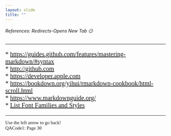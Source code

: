```yaml
---
layout: slide
title: "" 
---
```

[comment]: # (Notes)
[comment]: # (Refences that open a new tab)
[comment]: # (<br /> for a hard retun, some can use double space bar)
[comment]: # ()


###### References: Redirects-Opens New Tab 😏
<HR>
<p style="font-family: times, serif; font-size:15pt; font-style:normal"> <!---in line comments--->    
  * <a href="https://guides.github.com/features/mastering-markdown/#syntax" target="_blank">https://guides.github.com/features/mastering-markdown/#syntax</a><br /> 
  * <a href="http://github.com" target="_blank">http://github.com</a><br /> 
  * <a href="https://developer.apple.com/library/archive/documentation/Xcode/Reference/xcode_markup_formatting_ref/MarkupSyntax.html" target="_blank">https://developer.apple.com</a><br /> 
  * <a href="https://bookdown.org/yihui/rmarkdown-cookbook/html-scroll.html" target="_blank">https://bookdown.org/yihui/rmarkdown-cookbook/html-scroll.html</a><br /> 
  * <a href="https://www.markdownguide.org/" target="_blank">https://www.markdownguide.org/</a><br /> 
  * <a href="https://www.w3.org/Style/Examples/007/fonts.en.html" target="_blank">List Font Families and Styles</a><br /> 
</p>    

<HR>
<p style="font-family: times, serif; font-size:11pt; font-style:normal"> <!---in line comments--->
Use the left arrow to go back!<br /> <!---in line comments--->
QACode1: Page 30
</p>

